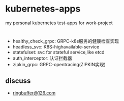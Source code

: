 # kubernetes-apps 

my personal kubernetes test-apps for work-project


#

-	healthy_check_grpc: GRPC-k8s服务的健康检查实现
-	headless_svc:	K8S-highavailable-service
-	statefulset:	svc for stateful service,like etcd
-	auth_interceptor:	认证拦截器
-	zipkin_grpc:	GRPC-opentracing(ZIPKIN实现)

## discuss

- ringbuffer@126.com
